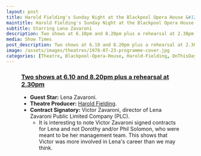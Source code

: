 ```yaml
---
layout: post
title: Harold Fielding's Sunday Night at the Blackpool Opera House &#124; 27 May 1979
maintitle: Harold Fielding's Sunday Night at the Blackpool Opera House
subtitle: Starring Lena Zavaroni
description: Two shows at 6.10pm and 8.20pm plus a rehearsal at 2.30pm The Contract for the show was signed by Victor Zavaroni.
media: Show Times
post_description: Two shows at 6.10 and 8.20pm plus a rehearsal at 2.30pm
image: /assets/images/theatres/1978-07-23-programme-cover.jpg
categories: [Theatre, Blackpool-Opera-House, Harold-Fielding, OnThisDay27May]
---
```


<figure class="fig3">
<div class="ChartCard">
<div class="CardItem">
<h3 id="infobox1" class="infobox"><a href="#infobox1">Two shows at 6.10 and 8.20pm plus a rehearsal at 2.30pm</a></h3>
</div>
<div class="CardItem split">
<ul>
    <li><strong>Guest Star:</strong> Lena Zavaroni.</li>
    <li><strong>Theatre Producer:</strong> <a href="/1916-12-04-harold-fielding">Harold Fielding</a>.</li>
    <li><strong>Contract Signatory:</strong> Victor Zavaroni, director of Lena Zavaroni Public Limited Company (PLC).
        <ul>
            <li>It is interesting to note Victor Zavaroni signed contracts for Lena and not Dorothy and/or Phil Solomon, who were meant to be her management team. This shows that Victor was more involved in Lena's career than we may think.</li>
        </ul>
    </li>
</ul>
</div></div>
</figure>

